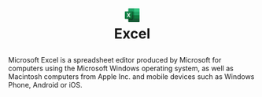 # <p align='center'> <img src='excel.png' width='30px' /> <br/> Excel </p>

Microsoft Excel is a spreadsheet editor produced by Microsoft for computers using the Microsoft Windows operating system, as well as Macintosh computers from Apple Inc. and mobile devices such as Windows Phone, Android or iOS.
